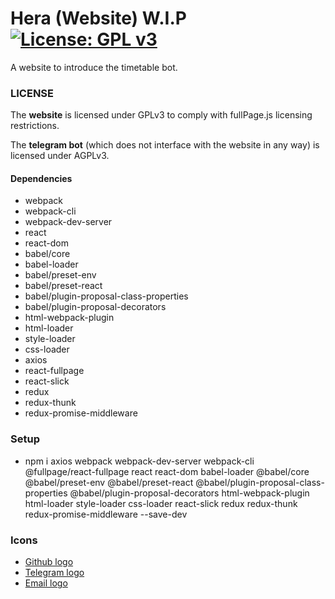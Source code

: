 # Hera (Website) W.I.P [![License: GPL v3](https://img.shields.io/badge/License-GPL%20v3-blue.svg)](https://www.gnu.org/licenses/gpl-3.0) 

A website to introduce the timetable bot.

### LICENSE

The **website** is licensed under GPLv3 to comply with fullPage.js licensing restrictions.

The **telegram bot** (which does not interface with the website in any way) is licensed under AGPLv3.

#### Dependencies
- webpack
- webpack-cli
- webpack-dev-server
- react
- react-dom
- babel/core
- babel-loader
- babel/preset-env
- babel/preset-react
- babel/plugin-proposal-class-properties
- babel/plugin-proposal-decorators 
- html-webpack-plugin
- html-loader
- style-loader
- css-loader
- axios
- react-fullpage
- react-slick
- redux
- redux-thunk
- redux-promise-middleware

### Setup
- npm i axios webpack webpack-dev-server webpack-cli @fullpage/react-fullpage react react-dom babel-loader @babel/core @babel/preset-env @babel/preset-react @babel/plugin-proposal-class-properties @babel/plugin-proposal-decorators html-webpack-plugin html-loader style-loader css-loader react-slick redux redux-thunk redux-promise-middleware --save-dev

### Icons
* [Github logo](https://www.iconsdb.com/white-icons/github-10-icon.html)
* [Telegram logo](https://www.kisspng.com/png-telegram-computer-icons-initial-coin-offering-clip-3394268/)
* [Email logo](https://www.iconsdb.com/white-icons/email-icon.html)
